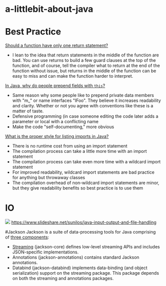 # a-littlebit-about-java

Best Practice
======

[Should a function have only one return statement?](https://stackoverflow.com/questions/36707/should-a-function-have-only-one-return-statement/36714#36714)
- I lean to the idea that return statements in the middle of the function are bad. You can use returns to build a few guard clauses at the top of the function, and of course, tell the compiler what to return at the end of the function without issue, but returns in the middle of the function can be easy to miss and can make the function harder to interpret.

[In Java, why do people prepend fields with `this`?](https://stackoverflow.com/questions/406053/in-java-why-do-people-prepend-fields-with-this/406063#406063)
- Same reason why some people like to prepend private data members with "m_" or name interfaces "IFoo". They believe it increases readability and clarity. Whether or not you agree with conventions like these is a matter of taste. 
- Defensive programming (in case someone editing the code later adds a parameter or local with a conflicting name
- Make the code "self-documenting," more obvious

[What is the proper style for listing imports in Java?](https://stackoverflow.com/questions/2067158/what-is-the-proper-style-for-listing-imports-in-java/2067469#2067469)
- There is no runtime cost from using an import statement
- The compilation process can take a little more time with an import statement
- The compilation process can take even more time with a wildcard import statement
- For improved readability, wildcard import statements are bad practice for anything but throwaway classes
- The compilation overhead of non-wildcard import statements are minor, but they give readability benefits so best practice is to use them

# IO
![](https://image.slidesharecdn.com/iostreamsv2-151225120725/95/java-input-output-and-file-handling-3-638.jpg?cb=1451045800)
https://www.slideshare.net/sunilos/java-input-output-and-file-handling


#Jackson
Jackson is a suite of data-processing tools for Java comprising of [three components](https://www.quora.com/What-is-the-difference-between-fasterxmls-jackson-core-and-jackson-databind-Do-I-need-to-use-both-or-can-I-use-only-one-of-them/answer/Prashanth-Ambure):
- [Streaming](https://www.baeldung.com/jackson-streaming-api) (jackson-core) defines low-level streaming APIs and includes JSON-specific implementations.
- Annotations (jackson-annotations) contains standard Jackson annotations.
- Databind (jackson-databind) implements data-binding (and object serialization) support on the streaming package. This package depends on both the streaming and annotations packages.
